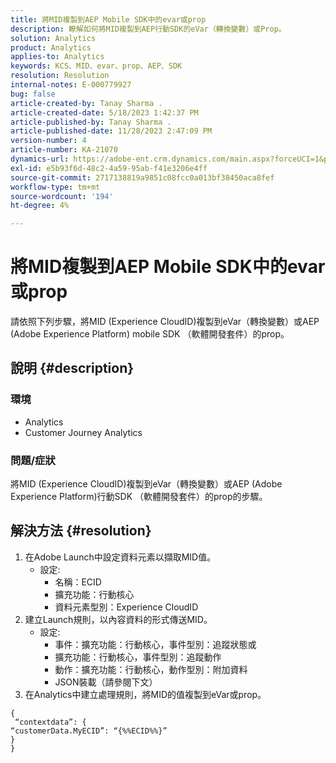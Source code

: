 ```yaml
---
title: 將MID複製到AEP Mobile SDK中的evar或prop
description: 瞭解如何將MID複製到AEP行動SDK的eVar（轉換變數）或Prop。
solution: Analytics
product: Analytics
applies-to: Analytics
keywords: KCS、MID、evar、prop、AEP、SDK
resolution: Resolution
internal-notes: E-000779927
bug: false
article-created-by: Tanay Sharma .
article-created-date: 5/18/2023 1:42:37 PM
article-published-by: Tanay Sharma .
article-published-date: 11/28/2023 2:47:09 PM
version-number: 4
article-number: KA-21070
dynamics-url: https://adobe-ent.crm.dynamics.com/main.aspx?forceUCI=1&pagetype=entityrecord&etn=knowledgearticle&id=71e4a2d3-81f5-ed11-8848-6045bd006268
exl-id: e5b93f6d-48c2-4a59-95ab-f41e3206e4ff
source-git-commit: 2717138819a9851c08fcc0a013bf38450aca8fef
workflow-type: tm+mt
source-wordcount: '194'
ht-degree: 4%

---
```


# 將MID複製到AEP Mobile SDK中的evar或prop


請依照下列步驟，將MID (Experience CloudID)複製到eVar（轉換變數）或AEP (Adobe Experience Platform) mobile SDK （軟體開發套件）的prop。

## 說明 {#description}


### 環境

- Analytics
- Customer Journey Analytics


### 問題/症狀

將MID (Experience CloudID)複製到eVar（轉換變數）或AEP (Adobe Experience Platform)行動SDK （軟體開發套件）的prop的步驟。


## 解決方法 {#resolution}


1. 在Adobe Launch中設定資料元素以擷取MID值。
   - 設定:
      - 名稱：ECID
      - 擴充功能：行動核心
      - 資料元素型別：Experience CloudID
2. 建立Launch規則，以內容資料的形式傳送MID。
   - 設定:
      - 事件：擴充功能：行動核心，事件型別：追蹤狀態或
      - 擴充功能：行動核心，事件型別：追蹤動作
      - 動作：擴充功能：行動核心，動作型別：附加資料
      - JSON裝載（請參閱下文）
3. 在Analytics中建立處理規則，將MID的值複製到eVar或prop。



```
{
 “contextdata”: {
“customerData.MyECID”: “{%%ECID%%}”
}
}
```
